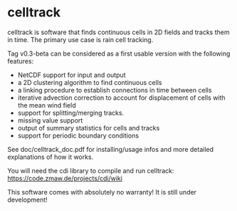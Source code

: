 # celltrack
celltrack is software that finds continuous cells in 2D fields and tracks them
in time. The primary use case is rain cell tracking.

Tag v0.3-beta can be considered as a first usable version with the following features:
 - NetCDF support for input and output
 - a 2D clustering algorithm to find continuous cells
 - a linking procedure to establish connections in time between cells
 - iterative advection correction to account for displacement of cells with the mean wind field
 - support for splitting/merging tracks.
 - missing value support 
 - output of summary statistics for cells and tracks
 - support for periodic boundary conditions
 
See doc/celltrack_doc.pdf for installing/usage infos and more detailed explanations of how it works.

You will need the cdi library to compile and run celltrack: https://code.zmaw.de/projects/cdi/wiki

This software comes with absolutely no warranty! It is still under development!
